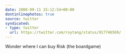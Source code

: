 ```yaml
---
date: 2008-09-11 15:12:54+00:00
dontinlinephotos: true
source: twitter
syndicated:
- type: twitter
  url: https://twitter.com/roytang/status/917746569/
---
```


Wonder where I can buy Risk (the boardgame)
